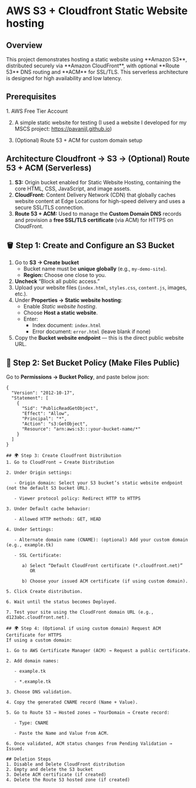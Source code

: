 <h1>AWS S3 + Cloudfront Static Website hosting</h1>

<h2>Overview</h2>
This project demonstrates hosting a static website using **Amazon S3**, distributed securely via **Amazon CloudFront**, with optional **Route 53** DNS routing and **ACM** for SSL/TLS. This serverless architecture is designed for high availability and low latency.

<h2>Prerequisites</h2>
1. AWS Free Tier Account

2. A simple static website for testing (I used a website I developed for my MSCS project: https://pavanijl.github.io)

3. (Optional) Route 53 + ACM for custom domain setup

## Architecture Cloudfront → S3 → (Optional) Route 53 + ACM (Serverless) 
1.  **S3:** Origin bucket enabled for Static Website Hosting, containing the core HTML, CSS, JavaScript, and image assets.
2.  **CloudFront:** Content Delivery Network (CDN) that globally caches website content at Edge Locations for high-speed delivery and uses a secure SSL/TLS connection.
3.  **Route 53 + ACM:** Used to manage the **Custom Domain DNS** records and provision a **free SSL/TLS certificate** (via ACM) for HTTPS on CloudFront.

## 🪣 Step 1: Create and Configure an S3 Bucket

1. Go to **S3 → Create bucket**
   - Bucket name must be **unique globally** (e.g., `my-demo-site`).
   - **Region:** Choose one close to you.
2. **Uncheck** “Block all public access.”
3. Upload your website files (`index.html`, `styles.css`, `content.js`, images, etc.).
4. Under **Properties → Static website hosting**:
   - Enable *Static website hosting*.
   - Choose **Host a static website**.
   - Enter:
     - Index document: `index.html`
     - Error document: `error.html` (leave blank if none)
5. Copy the **Bucket website endpoint** — this is the direct public website URL.

## 🔐 Step 2: Set Bucket Policy (Make Files Public)

Go to **Permissions → Bucket Policy**, and paste below json:
```
{
  "Version": "2012-10-17",
  "Statement": [
    {
      "Sid": "PublicReadGetObject",
      "Effect": "Allow",
      "Principal": "*",
      "Action": "s3:GetObject",
      "Resource": "arn:aws:s3:::your-bucket-name/*"
    }
  ]
}

## 🌍 Step 3: Create Cloudfront Distribution
1. Go to CloudFront → Create Distribution

2. Under Origin settings:

   - Origin domain: Select your S3 bucket’s static website endpoint (not the default S3 bucket URL).

   - Viewer protocol policy: Redirect HTTP to HTTPS

3. Under Default cache behavior:

   - Allowed HTTP methods: GET, HEAD

4. Under Settings:

   - Alternate domain name (CNAME): (optional) Add your custom domain (e.g., example.tk)

   - SSL Certificate:

      a) Select “Default CloudFront certificate (*.cloudfront.net)”
         OR

      b) Choose your issued ACM certificate (if using custom domain).

5. Click Create distribution.

6. Wait until the status becomes Deployed.

7. Test your site using the CloudFront domain URL (e.g., d123abc.cloudfront.net).

## 🌍 Step 4: (Optional if using custom domain) Request ACM Certificate for HTTPS
If using a custom domain:

1. Go to AWS Certificate Manager (ACM) → Request a public certificate.

2. Add domain names:

   - example.tk

   - *.example.tk

3. Choose DNS validation.

4. Copy the generated CNAME record (Name + Value).

5. Go to Route 53 → Hosted zones → YourDomain → Create record:

   - Type: CNAME

   - Paste the Name and Value from ACM.

6. Once validated, ACM status changes from Pending Validation → Issued.

## Deletion Steps
1. Disable and Delete CloudFront distribution  
2. Empty and delete the S3 bucket 
3. Delete ACM certificate (if created)  
4. Delete the Route 53 hosted zone (if created)
